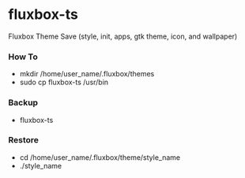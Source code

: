 # fluxbox-ts
Fluxbox Theme Save (style, init, apps, gtk theme, icon, and wallpaper)

### How To
- mkdir /home/user_name/.fluxbox/themes
- sudo cp fluxbox-ts /usr/bin

### Backup
- fluxbox-ts

### Restore
- cd /home/user_name/.fluxbox/theme/style_name
- ./style_name